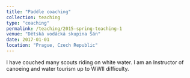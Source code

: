 ```yaml
---
title: "Paddle coaching"
collection: teaching
type: "coaching"
permalink: /teaching/2015-spring-teaching-1
venue: "Dětská vodácká skupina Šán"
date: 2017-01-01
location: "Prague, Czech Republic"
---
```


I have couched many scouts riding on white water. I am an Instructor of canoeing and water tourism up to WWII difficulty.

